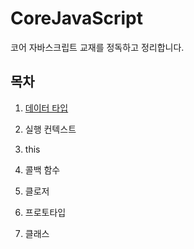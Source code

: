 # CoreJavaScript
코어 자바스크립트 교재를 정독하고 정리합니다.

## 목차

1. <a href="https://github.com/Hayeon-Lee/CoreJavaScript/tree/main/1.%20%EB%8D%B0%EC%9D%B4%ED%84%B0%20%ED%83%80%EC%9E%85"> 데이터 타입 </a>

2. 실행 컨텍스트

3. this

4. 콜백 함수

5. 클로저

6. 프로토타입

7. 클래스

